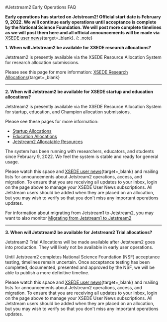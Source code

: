 #Jetstream2 Early Operations FAQ

**Early operations has started on Jetstream2! Official start date is February 9, 2022. We will continue early operations until acceptance is complete by the National Science Foundation. We will post more complete timelines as we will post them here and all official announcements will be made via** [XSEDE user news](https://www.xsede.org/news/user-news){target=_blank}.
{: .note}

  **1. When will Jetstream2 be available for XSEDE research allocations?**

Jetstream2 is presently available via the XSEDE Resource Allocation System for research allocation submissions.

Please see this page for more information: [XSEDE Research Allocations](https://portal.xsede.org/allocations/research){target=_blank}

---

  **2. When will Jetstream2 be available for XSEDE startup and education allocations?**

Jetstream2 is presently available via the XSEDE Resource Allocation System for startup, education, and Champion allocation submissions.

Please see these pages for more information:

* [Startup Allocations](../alloc/startup.md)
* [Education Allocations](../alloc/education.md)
* [Jetstream2 Allocatable Resources](../general/resources.md)

The system has been running with researchers, educators, and students since February 9, 2022. We feel the system is stable and ready for general usage.

Please watch this space and [XSEDE user news](https://www.xsede.org/news/user-news){target=_blank} and mailing lists for announcements about Jetstream2 operations, access, and migration. To ensure that you are receiving all updates to your inbox, login on the page above to manage your XSEDE User News subscriptions. All Jetstream users should be added when they are placed on an allocation, but you may wish to verify so that you don't miss any important operations updates.

For information about migrating from Jetstream1 to Jetstream2, you may want to also monitor [Migrating from Jetstream1 to Jetstream2](/migration/migration_overview)

---

  **3. When will Jetstream2 be available for Jetstream2 Trial allocations?**

Jetstream2 Trial Allocations will be made available after Jetstream2 goes into production. They will likely not be available in early user operations.

Until Jetstream2 completes National Science Foundation (NSF) acceptance testing, timelines remain uncertain. Once acceptance testing has been completed, documented, presented and approved by the NSF, we will be able to publish a more definitive timeline.

Please watch this space and [XSEDE user news](https://www.xsede.org/news/user-news){target=_blank} and mailing lists for announcements about Jetstream2 operations, access, and migration. To ensure that you are receiving all updates to your inbox, login on the page above to manage your XSEDE User News subscriptions. All Jetstream users should be added when they are placed on an allocation, but you may wish to verify so that you don't miss any important operations updates.
